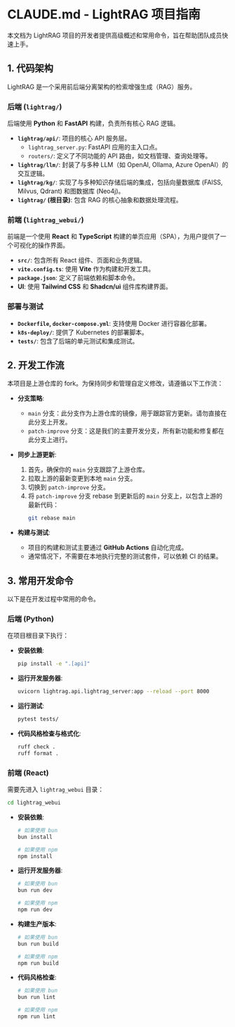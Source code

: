 # CLAUDE.md - LightRAG 项目指南

本文档为 LightRAG 项目的开发者提供高级概述和常用命令，旨在帮助团队成员快速上手。

## 1. 代码架构

LightRAG 是一个采用前后端分离架构的检索增强生成（RAG）服务。

### 后端 (`lightrag/`)

后端使用 **Python** 和 **FastAPI** 构建，负责所有核心 RAG 逻辑。

-   **`lightrag/api/`**: 项目的核心 API 服务层。
    -   `lightrag_server.py`: FastAPI 应用的主入口点。
    -   `routers/`: 定义了不同功能的 API 路由，如文档管理、查询处理等。
-   **`lightrag/llm/`**: 封装了与多种 LLM（如 OpenAI, Ollama, Azure OpenAI）的交互逻辑。
-   **`lightrag/kg/`**: 实现了与多种知识存储后端的集成，包括向量数据库 (FAISS, Milvus, Qdrant) 和图数据库 (Neo4j)。
-   **`lightrag/` (根目录)**: 包含 RAG 的核心抽象和数据处理流程。

### 前端 (`lightrag_webui/`)

前端是一个使用 **React** 和 **TypeScript** 构建的单页应用（SPA），为用户提供了一个可视化的操作界面。

-   **`src/`**: 包含所有 React 组件、页面和业务逻辑。
-   **`vite.config.ts`**: 使用 **Vite** 作为构建和开发工具。
-   **`package.json`**: 定义了前端依赖和脚本命令。
-   **UI**: 使用 **Tailwind CSS** 和 **Shadcn/ui** 组件库构建界面。

### 部署与测试

-   **`Dockerfile`, `docker-compose.yml`**: 支持使用 Docker 进行容器化部署。
-   **`k8s-deploy/`**: 提供了 Kubernetes 的部署脚本。
-   **`tests/`**: 包含了后端的单元测试和集成测试。

## 2. 开发工作流

本项目是上游仓库的 fork。为保持同步和管理自定义修改，请遵循以下工作流：

-   **分支策略**:
    -   `main` 分支：此分支作为上游仓库的镜像，用于跟踪官方更新。请勿直接在此分支上开发。
    -   `patch-improve` 分支：这是我们的主要开发分支，所有新功能和修复都在此分支上进行。

-   **同步上游更新**:
    1.  首先，确保你的 `main` 分支跟踪了上游仓库。
    2.  拉取上游的最新变更到本地 `main` 分支。
    3.  切换到 `patch-improve` 分支。
    4.  将 `patch-improve` 分支 rebase 到更新后的 `main` 分支上，以包含上游的最新代码：
        ```bash
        git rebase main
        ```

-   **构建与测试**:
    -   项目的构建和测试主要通过 **GitHub Actions** 自动化完成。
    -   通常情况下，不需要在本地执行完整的测试套件，可以依赖 CI 的结果。

## 3. 常用开发命令

以下是在开发过程中常用的命令。

### 后端 (Python)

在项目根目录下执行：

-   **安装依赖**:
    ```bash
    pip install -e ".[api]"
    ```
-   **运行开发服务器**:
    ```bash
    uvicorn lightrag.api.lightrag_server:app --reload --port 8000
    ```
-   **运行测试**:
    ```bash
    pytest tests/
    ```
-   **代码风格检查与格式化**:
    ```bash
    ruff check .
    ruff format .
    ```

### 前端 (React)

需要先进入 `lightrag_webui` 目录：

```bash
cd lightrag_webui
```

-   **安装依赖**:
    ```bash
    # 如果使用 bun
    bun install

    # 如果使用 npm
    npm install
    ```
-   **运行开发服务器**:
    ```bash
    # 如果使用 bun
    bun run dev

    # 如果使用 npm
    npm run dev
    ```
-   **构建生产版本**:
    ```bash
    # 如果使用 bun
    bun run build

    # 如果使用 npm
    npm run build
    ```
-   **代码风格检查**:
    ```bash
    # 如果使用 bun
    bun run lint

    # 如果使用 npm
    npm run lint
    ```
